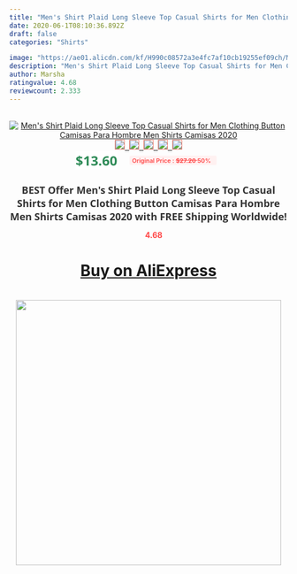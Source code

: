 ```yaml
---
title: "Men's Shirt Plaid Long Sleeve Top Casual Shirts for Men Clothing Button Camisas Para Hombre Men Shirts Camisas 2020"
date: 2020-06-1T08:10:36.892Z
draft: false
categories: "Shirts"

image: "https://ae01.alicdn.com/kf/H990c08572a3e4fc7af10cb19255ef09ch/Men-s-Shirt-Plaid-Long-Sleeve-Top-Casual-Shirts-for-Men-Clothing-Button-Camisas-Para-Hombre.jpg"
description: "Men's Shirt Plaid Long Sleeve Top Casual Shirts for Men Clothing Button Camisas Para Hombre Men Shirts Camisas 2020"
author: Marsha
ratingvalue: 4.68
reviewcount: 2.333
---
```

<br>
<div style="text-align: center;">
<a href="https://s.click.aliexpress.com/e/_9vONXR" target="_blank" rel="nofollow noopener noreferrer"><img alt="Men's Shirt Plaid Long Sleeve Top Casual Shirts for Men Clothing Button Camisas Para Hombre Men Shirts Camisas 2020" class="magnifier-image" src="https://ae01.alicdn.com/kf/H990c08572a3e4fc7af10cb19255ef09ch/Men-s-Shirt-Plaid-Long-Sleeve-Top-Casual-Shirts-for-Men-Clothing-Button-Camisas-Para-Hombre.jpg_640x640.jpg">
<br>
<img style="border:1px solid salmon" src="https://ae01.alicdn.com/kf/H990c08572a3e4fc7af10cb19255ef09ch/Men-s-Shirt-Plaid-Long-Sleeve-Top-Casual-Shirts-for-Men-Clothing-Button-Camisas-Para-Hombre.jpg_120x120.jpg">&nbsp;&nbsp;<img style="border:1px solid salmon" src="https://ae01.alicdn.com/kf/He1384d5a0d9a478a84716f9b3981e38bO/Men-s-Shirt-Plaid-Long-Sleeve-Top-Casual-Shirts-for-Men-Clothing-Button-Camisas-Para-Hombre.jpg_120x120.jpg">&nbsp;&nbsp;<img style="border:1px solid salmon" src="https://ae01.alicdn.com/kf/Ha4fa8a25a213469bb52ae107b0dd465er/Men-s-Shirt-Plaid-Long-Sleeve-Top-Casual-Shirts-for-Men-Clothing-Button-Camisas-Para-Hombre.jpg_120x120.jpg">&nbsp;&nbsp;<img style="border:1px solid salmon" src="https://ae01.alicdn.com/kf/Hcbe9166d860e44798bfbfdfc67cd0aefl/Men-s-Shirt-Plaid-Long-Sleeve-Top-Casual-Shirts-for-Men-Clothing-Button-Camisas-Para-Hombre.jpg_120x120.jpg">&nbsp;&nbsp;<img style="border:1px solid salmon" src="https://ae01.alicdn.com/kf/Ha1ef16a93e77459f953f886fd8a787c8F/Men-s-Shirt-Plaid-Long-Sleeve-Top-Casual-Shirts-for-Men-Clothing-Button-Camisas-Para-Hombre.jpg_120x120.jpg"></a></div><br0>
<div style="text-align: center;"><span style="background-color: white; border: 0px; box-sizing: border-box; color: seagreen; display: inline-block; font-family: &quot;open sans&quot; , &quot;arial&quot; , &quot;helvetica&quot; , sans-serif , &quot;heiti&quot;; font-size: 24px; font-stretch: inherit; font-weight: 700; line-height: inherit; margin: 0px 10px 0px 0px; padding: 0px; vertical-align: middle;">$13.60 </span>
<span style="background: rgb(255 , 241 , 241); border-radius: 3px; border: 0px; box-sizing: border-box; color: #ff4747; display: inline-block; font-family: inherit; font-size: 12px; font-stretch: inherit; font-style: inherit; font-variant: inherit; font-weight: 600; line-height: inherit; margin: 0px; padding: 2px 5px; transform: scale(0.9); vertical-align: middle;">Original Price : <b style="text-decoration: line-through;">$27.20 </b> 50%&nbsp;&nbsp;</span></div>
<h1 style="color: #333333; display: inline-block; font-family: &quot;open sans&quot; , &quot;arial&quot; , &quot;helvetica&quot; , sans-serif , &quot;heiti&quot;; font-size: 18px; font-stretch: inherit; font-weight: 700; text-align: center;">BEST Offer Men's Shirt Plaid Long Sleeve Top Casual Shirts for Men Clothing Button Camisas Para Hombre Men Shirts Camisas 2020 with FREE Shipping Worldwide!</h1>
<div style="color: #ff4747; text-align: center;">
<img src="https://4.bp.blogspot.com/-M0ZcTcb-5uY/XleCXlxnR4I/AAAAAAAAAEc/OrjgMkXV1oMQFaCRZj5HQwOCBcu3w1FegCPcBGAYYCw/s1600/star.png" style="height: 15px;">&nbsp;<b>4.68</b></div>
<div class="button_cont" align="center"><a class="buynow_a" href="https://s.click.aliexpress.com/e/_9vONXR" target="_blank" rel="nofollow noopener noreferrer"><H1>Buy on AliExpress</H1></a></div><br>
<div class="separator" style="clear: both; text-align: center;">
<img src="https://lh3.googleusercontent.com/-pTy5HemUv9M/XlePHvY0dAI/AAAAAAAAAE4/0nX5iRUoIWY8eMW9Dpxeirr157OZliDIgCLcBGAsYHQ/s1600/badge.gif" width="480">
</div>
